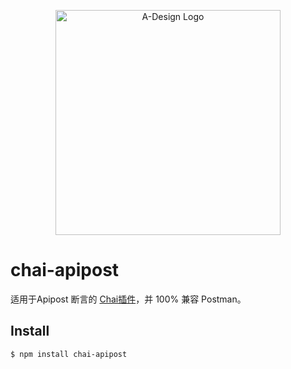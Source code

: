 <p align="center">
  <a href="https://adesign.apipost.cn/" target="_blank">
    <img alt="A-Design Logo" width="360" src="https://img.cdn.apipost.cn/cdn/opensource/apipost-opensource.svg" />
  </a>
</p>

# chai-apipost
适用于Apipost 断言的 [Chai插件](http://chaijs.com/api/plugins/)，并 100% 兼容 Postman。

## Install
```bash
$ npm install chai-apipost
```
